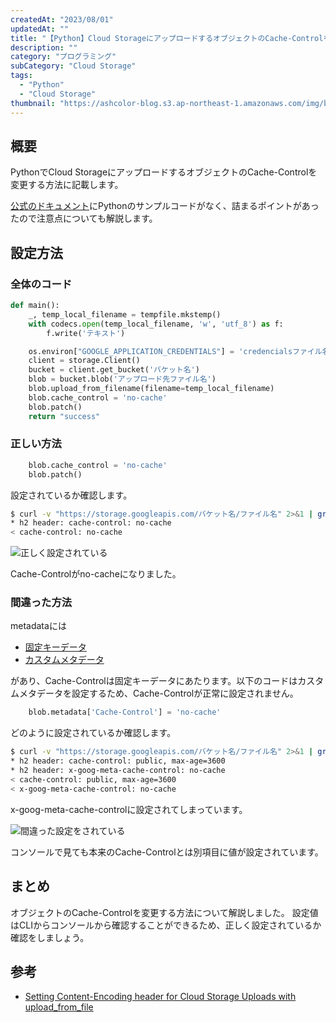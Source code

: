 ```yaml
---
createdAt: "2023/08/01"
updatedAt: ""
title: "【Python】Cloud StorageにアップロードするオブジェクトのCache-Controlを変更する"
description: ""
category: "プログラミング"
subCategory: "Cloud Storage"
tags:
  - "Python"
  - "Cloud Storage"
thumbnail: "https://ashcolor-blog.s3.ap-northeast-1.amazonaws.com/img/blog/programming/cloud-storage-cache-control/ok.png"
---
```


## 概要

PythonでCloud StorageにアップロードするオブジェクトのCache-Controlを変更する方法に記載します。

[公式のドキュメント](https://cloud.google.com/storage/docs/viewing-editing-metadata?hl=ja#edit)にPythonのサンプルコードがなく、詰まるポイントがあったので注意点についても解説します。

## 設定方法

### 全体のコード

```python [upload.py]
def main():
    _, temp_local_filename = tempfile.mkstemp()
    with codecs.open(temp_local_filename, 'w', 'utf_8') as f:
        f.write('テキスト')

    os.environ["GOOGLE_APPLICATION_CREDENTIALS"] = 'credencialsファイル名'
    client = storage.Client()
    bucket = client.get_bucket('バケット名')
    blob = bucket.blob('アップロード先ファイル名')
    blob.upload_from_filename(filename=temp_local_filename)
    blob.cache_control = 'no-cache'
    blob.patch()
    return "success"
```

### 正しい方法

```python [upload.py]
    blob.cache_control = 'no-cache'
    blob.patch()
```

設定されているか確認します。

```bash
$ curl -v "https://storage.googleapis.com/バケット名/ファイル名" 2>&1 | grep -i Cache-Control
* h2 header: cache-control: no-cache
< cache-control: no-cache
```

![正しく設定されている](https://ashcolor-blog.s3.ap-northeast-1.amazonaws.com/img/blog/programming/cloud-storage-cache-control/ok.png)

Cache-Controlがno-cacheになりました。

### 間違った方法

metadataには

- [固定キーデータ](https://cloud.google.com/storage/docs/metadata?hl=ja#mutable)
- [カスタムメタデータ](https://cloud.google.com/storage/docs/metadata?hl=ja#custom-metadata)

があり、Cache-Controlは固定キーデータにあたります。以下のコードはカスタムメタデータを設定するため、Cache-Controlが正常に設定されません。

```python [upload.py]
    blob.metadata['Cache-Control'] = 'no-cache'
```

どのように設定されているか確認します。

```bash
$ curl -v "https://storage.googleapis.com/バケット名/ファイル名" 2>&1 | grep -i Cache-Control
* h2 header: cache-control: public, max-age=3600
* h2 header: x-goog-meta-cache-control: no-cache
< cache-control: public, max-age=3600
< x-goog-meta-cache-control: no-cache
```

x-goog-meta-cache-controlに設定されてしまっています。

![間違った設定をされている](https://ashcolor-blog.s3.ap-northeast-1.amazonaws.com/img/blog/programming/cloud-storage-cache-control/ng.png)

コンソールで見ても本来のCache-Controlとは別項目に値が設定されています。

## まとめ

オブジェクトのCache-Controlを変更する方法について解説しました。
設定値はCLIからコンソールから確認することができるため、正しく設定されているか確認をしましょう。

## 参考

- [Setting Content-Encoding header for Cloud Storage Uploads with upload_from_file](https://github.com/googleapis/google-cloud-python/issues/3099)
